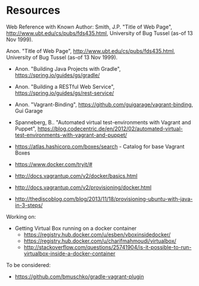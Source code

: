# Resources 

Web Reference with Known Author:
Smith, J.P. "Title of Web Page", http://www.ubt.edu/cs/pubs/fds435.html, University of Bug Tussel (as-of 13 Nov 1999).

Anon. "Title of Web Page", http://www.ubt.edu/cs/pubs/fds435.html, University of Bug Tussel (as-of 13 Nov 1999).


* Anon. "Building Java Projects with Gradle", https://spring.io/guides/gs/gradle/ 
* Anon. "Building a RESTful Web Service", https://spring.io/guides/gs/rest-service/   
* Anon. "Vagrant-Binding", https://github.com/guigarage/vagrant-binding, Gui Garage  
* Spanneberg, B.. "Automated virtual test-environments with Vagrant and Puppet", https://blog.codecentric.de/en/2012/02/automated-virtual-test-environments-with-vagrant-and-puppet/

* https://atlas.hashicorp.com/boxes/search - Catalog for base Vagrant Boxes
* https://www.docker.com/tryit/#
* http://docs.vagrantup.com/v2/docker/basics.html
* http://docs.vagrantup.com/v2/provisioning/docker.html
* http://thediscoblog.com/blog/2013/11/18/provisioning-ubuntu-with-java-in-3-steps/

Working on: 
* Getting Virtual Box running on a docker container 
	* https://registry.hub.docker.com/u/esben/vboxinsidedocker/
	* https://registry.hub.docker.com/u/charifmahmoudi/virtualbox/
	* http://stackoverflow.com/questions/25741904/is-it-possible-to-run-virtualbox-inside-a-docker-container

To be considered:
* https://github.com/bmuschko/gradle-vagrant-plugin
